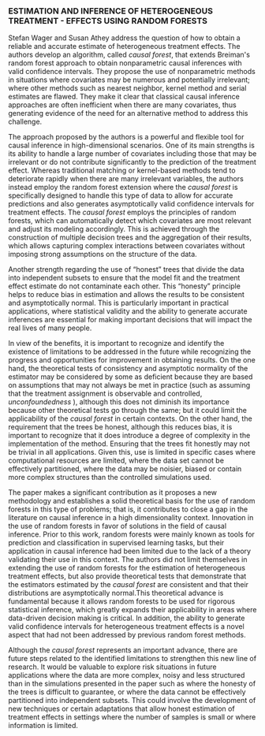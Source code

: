 ### ESTIMATION AND INFERENCE OF HETEROGENEOUS TREATMENT - EFFECTS USING RANDOM FORESTS

Stefan Wager and Susan Athey address the question of how to obtain a reliable and accurate estimate of heterogeneous treatment effects. The authors develop an algorithm, called _causal forest_, that extends Breiman's random forest approach to obtain nonparametric causal inferences with valid confidence intervals. They propose the use of nonparametric methods in situations where covariates may be numerous and potentially irrelevant; where other methods such as nearest neighbor, kernel method and serial estimates are flawed. They make it clear that classical causal inference approaches are often inefficient when there are many covariates, thus generating evidence of the need for an alternative method to address this challenge.

The approach proposed by the authors is a powerful and flexible tool for causal inference in high-dimensional scenarios. One of its main strengths is its ability to handle a large number of covariates including those that may be irrelevant or do not contribute significantly to the prediction of the treatment effect. Whereas traditional matching or kernel-based methods tend to deteriorate rapidly when there are many irrelevant variables, the authors instead employ the random forest extension where the *causal forest* is specifically designed to handle this type of data to allow for accurate predictions and also generates asymptotically valid confidence intervals for treatment effects. The *causal forest* employs the principles of random forests, which can automatically detect which covariates are most relevant and adjust its modeling accordingly. This is achieved through the construction of multiple decision trees and the aggregation of their results, which allows capturing complex interactions between covariates without imposing strong assumptions on the structure of the data.

Another strength regarding the use of “honest” trees that divide the data into independent subsets to ensure that the model fit and the treatment effect estimate do not contaminate each other. This “honesty” principle helps to reduce bias in estimation and allows the results to be consistent and asymptotically normal. This is particularly important in practical applications, where statistical validity and the ability to generate accurate inferences are essential for making important decisions that will impact the real lives of many people.

In view of the benefits, it is important to recognize and identify the existence of limitations to be addressed in the future while recognizing the progress and opportunities for improvement in obtaining results. On the one hand, the theoretical tests of consistency and asymptotic normality of the estimator may be considered by some as deficient because they are based on assumptions that may not always be met in practice (such as assuming that the treatment assignment is observable and controlled, _unconfoundedness_ ), although this does not diminish its importance because other theoretical tests go through the same; but it could limit the applicability of the *causal forest* in certain contexts. On the other hand, the requirement that the trees be honest, although this reduces bias, it is important to recognize that it does introduce a degree of complexity in the implementation of the method. Ensuring that the trees fit honestly may not be trivial in all applications. Given this, use is limited in specific cases where computational resources are limited, where the data set cannot be effectively partitioned, where the data may be noisier, biased or contain more complex structures than the controlled simulations used.

The paper makes a significant contribution as it proposes a new methodology and establishes a solid theoretical basis for the use of random forests in this type of problems; that is, it contributes to close a gap in the literature on causal inference in a high dimensionality context. Innovation in the use of random forests in favor of solutions in the field of causal inference. Prior to this work, random forests were mainly known as tools for prediction and classification in supervised learning tasks, but their application in causal inference had been limited due to the lack of a theory validating their use in this context. The authors did not limit themselves in extending the use of random forests for the estimation of heterogeneous treatment effects, but also provide theoretical tests that demonstrate that the estimators estimated by the *causal forest* are consistent and that their distributions are asymptotically normal.This theoretical advance is fundamental because it allows random forests to be used for rigorous statistical inference, which greatly expands their applicability in areas where data-driven decision making is critical. In addition, the ability to generate valid confidence intervals for heterogeneous treatment effects is a novel aspect that had not been addressed by previous random forest methods.

Although the *causal forest* represents an important advance, there are future steps related to the identified limitations to strengthen this new line of research. It would be valuable to explore risk situations in future applications where the data are more complex, noisy and less structured than in the simulations presented in the paper such as where the honesty of the trees is difficult to guarantee, or where the data cannot be effectively partitioned into independent subsets. This could involve the development of new techniques or certain adaptations that allow honest estimation of treatment effects in settings where the number of samples is small or where information is limited.
